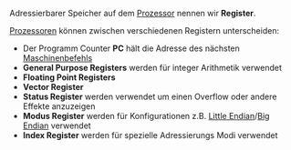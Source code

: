 Adressierbarer Speicher auf dem [Prozessor](Prozessor.md) nennen wir __Register__.



[Prozessoren](Prozessor.md) können zwischen verschiedenen Registern unterscheiden:

- Der Programm Counter __PC__ hält die Adresse des nächsten [Maschinenbefehls](Befehle.md)
- __General Purpose Registers__ werden für integer Arithmetik verwendet
- __Floating Point Registers__
- __Vector Register__
- __Status Register__ werden verwendet um einen Overflow oder andere Effekte anzuzeigen
- __Modus Register__ werden für Konfigurationen z.B. [Little Endian](Speicher.md#Little%20Endian)/[Big Endian](Speicher.md#Big%20Endian) verwendet
- __Index Register__ werden für spezielle Adressierungs Modi verwendet
